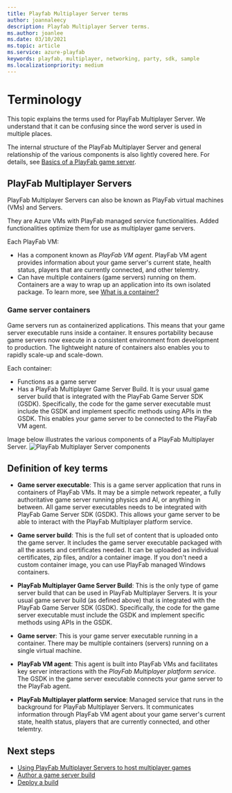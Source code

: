 ```yaml
---
title: Playfab Multiplayer Server terms
author: joannaleecy
description: Playfab Multiplayer Server terms.
ms.author: joanlee
ms.date: 03/10/2021
ms.topic: article
ms.service: azure-playfab
keywords: playfab, multiplayer, networking, party, sdk, sample
ms.localizationpriority: medium
---
```


# Terminology

This topic explains the terms used for PlayFab Multiplayer Server. We understand that it can be confusing since the word server is used in multiple places.

The internal structure of the PlayFab Multiplayer Server and general relationship of the various components is also lightly covered here. For details, see [Basics of a PlayFab game server](basics-of-a-playFab-game-server.md).

## PlayFab Multiplayer Servers

PlayFab Multiplayer Servers can also be known as PlayFab virtual machines (VMs) and Servers. 

They are Azure VMs with PlayFab managed service functionalities. Added functionalities optimize them for use as multiplayer game servers.

Each PlayFab VM:
* Has a component known as *PlayFab VM agent*. PlayFab VM agent provides information about your game server's current state, health status, players that are currently connected, and other telemtry.
* Can have multiple containers (game servers) running on them. Containers are a way to wrap up an application into its own isolated package. To learn more, see [What is a container?](https://azure.microsoft.com/overview/what-is-a-container/)

### Game server containers

Game servers run as containerized applications. This means that your game server executable runs inside a container. It ensures portability because game servers now execute in a consistent environment from development to production. The lightweight nature of containers also enables you to rapidly scale-up and scale-down.

Each container:
* Functions as a game server
* Has a PlayFab Multiplayer Game Server Build.  It is your usual game server build that is integrated with the PlayFab Game Server SDK (GSDK). Specifically, the code for the game server executable must include the GSDK and implement specific methods using APIs in the GSDK. This enables your game server to be connected to the PlayFab VM agent.

Image below illustrates the various components of a PlayFab Multiplayer Server.
![PlayFab Multiplayer Server components](media/tutorials/multiplayer-server-hosting-service-diagram.png)

## Definition of key terms

* **Game server executable**: This is a game server application that runs in containers of PlayFab VMs. It may be a simple network repeater, a fully authoritative game server running physics and AI, or anything in between. All game server executables needs to be integrated with PlayFab Game Server SDK (GSDK). This allows your game server to be able to interact with the PlayFab Multiplayer platform service.

* **Game server build**: This is the full set of content that is uploaded onto the game server. It includes the game server executable packaged with all the assets and certificates needed. It can be uploaded as individual certificates, zip files, and/or a container image. If you don't need a custom container image, you can use PlayFab managed Windows containers.

* **PlayFab Multiplayer Game Server Build**: This is the only type of game server build that can be used in PlayFab Multiplayer Servers. It is your usual game server build (as defined above) that is integrated with the PlayFab Game Server SDK (GSDK). Specifically, the code for the game server executable must include the GSDK and implement specific methods using APIs in the GSDK.

* **Game server**: This is your game server executable running in a container. There may be multiple containers (servers) running on a single virtual machine.

* **PlayFab VM agent**: This agent is built into PlayFab VMs and facilitates key server interactions with the *PlayFab Multiplayer platform service*. The GSDK in the game server executable connects your game server to the PlayFab agent.

* **PlayFab Multiplayer platform service**: Managed service that runs in the background for PlayFab Multiplayer Servers. It communicates information through PlayFab VM agent about your game server's current state, health status, players that are currently connected, and other telemtry.

## Next steps

* [Using PlayFab Multiplayer Servers to host multiplayer games](using-playfab-servers-to-host-games.md)
* [Author a game server build](author-a-game-server-build.md)
* [Deploy a build](deploying-playfab-multiplayer-server-builds.md)